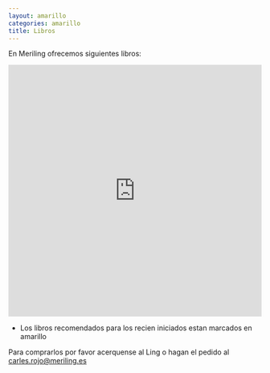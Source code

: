```yaml
---
layout: amarillo
categories: amarillo
title: Libros
---
```

En Meriling ofrecemos siguientes libros:

<iframe width='100%' height='500' frameborder='0' src='https://docs.google.com/spreadsheet/pub?hl=es&hl=es&key=0AngnTJpvFksydDVWVHA4NlVzTUlHU3JBX2stbTBHanc&output=html&widget=true'></iframe>



* Los libros recomendados para los recien iniciados estan marcados en amarillo

Para comprarlos por favor acerquense al Ling o hagan el pedido al carles.rojo@meriling.es